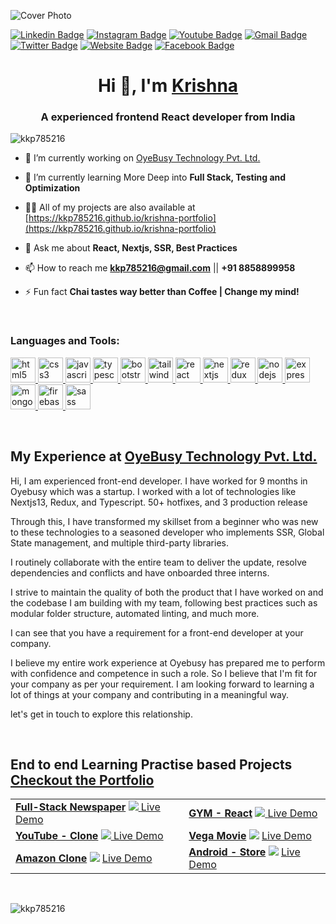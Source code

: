![Cover Photo](https://i.imgur.com/jpCdTCh.png)

[![Linkedin
Badge](https://img.shields.io/badge/-LinkedIn-5ce1e6?style=flat-square&logo=Linkedin&logoColor=050a30&link=https://linkedin.com/in/krishna-kumar-prajapati-2b2b761b0/)](https://linkedin.com/in/krishna-kumar-prajapati-2b2b761b0/)
[![Instagram
Badge](https://img.shields.io/badge/-Instagram-050a30?style=flat-square&logo=instagram&logoColor=white&link=https://instagram.com/kkp785216/)](https://instagram.com/kkp785216/)
[![Youtube
Badge](https://img.shields.io/badge/-YouTube-5ce1e6?style=flat-square&logo=youtube&logoColor=050a30&link=https://www.youtube.com/channel/UCdp0LJ86Ud7Tf6XNLbyZj6A)](https://www.youtube.com/channel/UCdp0LJ86Ud7Tf6XNLbyZj6A)
[![Gmail
Badge](https://img.shields.io/badge/-Gmail-050a30?style=flat-square&logo=Gmail&logoColor=white&link=mailto:kkp785216@gmail.com)](mailto:kkp785216@gmail.com)
[![Twitter
Badge](https://img.shields.io/badge/-Twitter-5ce1e6?style=flat-square&logo=twitter&logoColor=050a30&link=https://twitter.com/krishna785216)](https://twitter.com/krishna785216)
[![Website
Badge](https://img.shields.io/badge/-Website-050a30?style=flat-square&logo=vercel&logoColor=white&link=https://kkp785216.github.io/krishna-portfolio/)](https://kkp785216.github.io/krishna-portfolio/)
[![Facebook
Badge](https://img.shields.io/badge/-Facebook-5ce1e6?style=flat-square&logo=facebook&logoColor=050a30&link=https://fb.com/krishna785216)](https://fb.com/krishna785216)

<h1 align="center">Hi 👋, I'm <a href="https://kkp785216.github.io/krishna-portfolio/" target="_blank">Krishna</a></h1>
<h3 align="center">A experienced frontend React developer from India</h3>

<p align="left"> <img src="https://komarev.com/ghpvc/?username=kkp785216&label=Profile%20views&color=0e75b6&style=flat"
    alt="kkp785216" /> </p>

- 🔭 I’m currently working on [OyeBusy Technology Pvt. Ltd.](https://www.oyebusy.com/gurgaon/)

- 🌱 I’m currently learning More Deep into **Full Stack, Testing and Optimization**

- 👨‍💻 All of my projects are also available at
  [https://kkp785216.github.io/krishna-portfolio](https://kkp785216.github.io/krishna-portfolio)

- 💬 Ask me about **React, Nextjs, SSR, Best Practices**

- 📫 How to reach me **kkp785216@gmail.com** || **+91 8858899958**

- ⚡ Fun fact **Chai tastes way better than Coffee | Change my mind!**

<br>

<h3 align="left">Languages and Tools:</h3>
<p align="left">
  <a href="https://www.w3.org/html/" target="_blank" rel="noreferrer">
    <img src="https://i.imgur.com/r6f5wfK.png" alt="html5" width="40" height="40" />
  </a>
  <a href="https://www.w3schools.com/css/" target="_blank" rel="noreferrer">
    <img src="https://i.imgur.com/97FwLJy.png" alt="css3" width="40" height="40" />
  </a>
  <a href="https://developer.mozilla.org/en-US/docs/Web/JavaScript" target="_blank" rel="noreferrer">
    <img src="https://i.imgur.com/BipBMQI.png" alt="javascript" width="40" height="40" />
  </a>
  <a href="https://www.typescriptlang.org/" target="_blank" rel="noreferrer">
    <img src="https://i.imgur.com/KSxQ7uL.png" alt="typescript" width="40" height="40" />
  </a>
  <a href="https://getbootstrap.com" target="_blank" rel="noreferrer">
    <img src="https://i.imgur.com/nCREk7F.png" alt="bootstrap" width="40" height="40" />
  </a>
  <a href="https://tailwindcss.com" target="_blank" rel="noreferrer">
    <img src="https://i.imgur.com/07cmRf3.png" alt="tailwind" width="40" height="40" />
  </a>
  <a href="https://reactjs.org/" target="_blank" rel="noreferrer">
    <img src="https://i.imgur.com/RVX7Vbj.png" alt="react" width="40" height="40" />
  </a>
  <a href="https://nextjs.org/" target="_blank" rel="noreferrer">
    <img src="https://i.imgur.com/dzwjnI0.png" alt="nextjs" width="40" height="40" />
  </a>
  <a href="https://redux.js.org" target="_blank" rel="noreferrer">
    <img src="https://i.imgur.com/eh15HP0.png" alt="redux" width="40" height="40" />
  </a>
  <a href="https://nodejs.org" target="_blank" rel="noreferrer">
    <img src="https://i.imgur.com/DNEVivM.png" alt="nodejs" width="40" height="40" />
  </a>
  <a href="https://expressjs.com/" target="_blank" rel="noreferrer">
    <img src="https://i.imgur.com/kjX1g7D.png" alt="express" width="40" height="40" />
  </a>
  <a href="https://www.mongodb.com/" target="_blank" rel="noreferrer">
    <img src="https://i.imgur.com/kclWIET.png" alt="mongodb" width="40" height="40" />
  </a>
  <a href="https://firebase.google.com/" target="_blank" rel="noreferrer">
    <img src="https://i.imgur.com/YpLMiZp.png" alt="firebase" width="40" height="40" />
  </a>
  <a href="https://sass-lang.com" target="_blank" rel="noreferrer">
    <img src="https://i.imgur.com/oA8b3KR.png" alt="sass" width="40" height="40" />
  </a>
</p>

<br>

## My Experience at [OyeBusy Technology Pvt. Ltd.](https://www.oyebusy.com/gurgaon/)

<!-- <p>Hi, I am experienced front-end developer. I have worked for 9 months in Oyebusy which was a startup. I worked with a lot of technologies like Nextjs13, Redux, and Typescript. 4 Major Workflows, 50+ hotfixes, and 3 production release</p> -->
Hi, I am experienced front-end developer. I have worked for 9 months in Oyebusy which was a startup. I worked with a lot of technologies like Nextjs13, Redux, and Typescript. 50+ hotfixes, and 3 production release

Through this, I have transformed my skillset from a beginner who was new to these technologies to a seasoned developer who implements SSR, Global State management, and multiple third-party libraries.

I routinely collaborate with the entire team to deliver the update, resolve dependencies and conflicts and have onboarded three interns.

I strive to maintain the quality of both the product that I have worked on and the codebase I am building with my team, following best practices such as modular folder structure, automated linting, and much more.

I can see that you have a requirement for a front-end developer at your company. 

I believe my entire work experience at Oyebusy has prepared me to perform with confidence and competence in such a role.
So I believe that I'm fit for your company as per your requirement. I am looking forward to learning a lot of things at your company and contributing in a meaningful way.

let's get in touch to explore this relationship.

<br>

## End to end Learning Practise based Projects [Checkout the Portfolio](https://kkp785216.github.io/krishna-portfolio/)

<table>
  <tbody>
    <tr>
      <td>
        <strong><a href="https://github.com/kkp785216/gym-react">Full-Stack Newspaper</a></strong>
        <a href="https://github.com/kkp785216/newspaper">
          <img src="https://i.imgur.com/XfBzGuE.png" />
        </a>
        <a href="https://newspaper-kkp785216.vercel.app/">Live Demo</a>
      </td>
      <td>
        <strong><a href="https://github.com/kkp785216/gym-react">GYM - React</a></strong>
        <a href="https://github.com/kkp785216/gym-react">
          <img src="https://i.imgur.com/iH1D9If.png" />
        </a>
        <a href="https://kkp785216.github.io/gym-react">Live Demo</a>
      </td>
      </td>
    </tr>
    <tr>
      <td>
        <strong><a href="https://github.com/kkp785216/youtube-clone">YouTube - Clone</a></strong>
        <a href="https://github.com/kkp785216/youtube-clone">
          <img src="https://i.imgur.com/f76EZLP.png" />
        </a>
        <a href="https://kkp785216.github.io/youtube-clone/">Live Demo</a>
      </td>
      </td>
      <td>
        <a href="https://github.com/kkp785216/vegamovie">
          <strong><a href="https://github.com/kkp785216/vegamovie">Vega Movie</a></strong>
          <img src="https://i.imgur.com/k4KNOy3.png" />
        </a>
        <a href="https://kkp785216.github.io/vegamovie/">Live Demo</a>
      </td>
    </tr>
    <tr>
      <td>
        <strong><a href="https://github.com/kkp785216/amazon-challenge">Amazon Clone</a></strong>
        <img src="https://i.imgur.com/vggtmqt.png" />
        </a>
        <a href="https://amazon-challenge-kkp785216.vercel.app/">Live Demo</a>
      </td>
      </td>
      <td>
        <strong><a href="https://github.com/kkp785216/android-store">Android - Store</a></strong>
        <img src="https://i.imgur.com/70jKv6E.png" />
        </a>
        <a href="https://kkp785216.github.io/android-store">Live Demo</a>
      </td>
    </tr>
  </tbody>
</table>

<br>

<p>
  <img align="center"
    src="https://github-readme-stats.vercel.app/api/top-langs?username=kkp785216&show_icons=true&locale=en&layout=compact"
    alt="kkp785216" />
</p>
